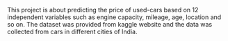 This project is about predicting the price of used-cars based on 12 independent variables such as engine capacity, mileage, age, location and so on. The dataset was provided from kaggle website and the data was collected from cars in different cities of India.
